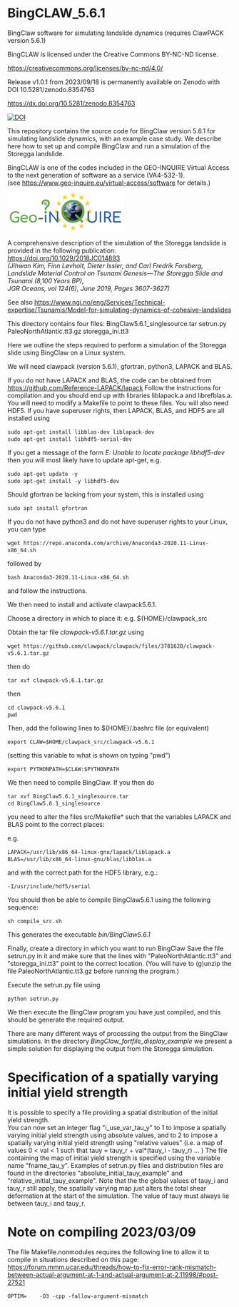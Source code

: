 # BingCLAW_5.6.1
BingClaw software for simulating landslide dynamics (requires ClawPACK version 5.6.1)

BingCLAW is licensed under the Creative Commons BY-NC-ND license.

https://creativecommons.org/licenses/by-nc-nd/4.0/

Release v1.0.1 from 2023/09/18 is permanently available on Zenodo with DOI 10.5281/zenodo.8354763  

https://dx.doi.org/10.5281/zenodo.8354763  

[![DOI](https://zenodo.org/badge/DOI/10.5281/zenodo.8354763.svg)](https://doi.org/10.5281/zenodo.8354763)

This repository contains the source code for BingClaw version 5.6.1 for simulating landslide dynamics, with an example case study.
We describe here how to set up and compile BingClaw and run a simulation of the Storegga landslide.

BingCLAW is one of the codes included in the GEO-INQUIRE Virtual Access to the next generation of software as a service (VA4-532-1).  
(see https://www.geo-inquire.eu/virtual-access/software for details.)  

![GEO-INQUIRE project logo](Geo-INQUIRE_logo_small.png)

A comprehensive description of the simulation of the Storegga landslide is provided in the following publication:  
https://doi.org/10.1029/2018JC014893  
*(Jihwan Kim, Finn Løvholt, Dieter Issler, and Carl Fredrik Forsberg,  
Landslide Material Control on Tsunami Genesis—The Storegga Slide and Tsunami (8,100 Years BP),  
JGR Oceans, vol 124(6), June 2019, Pages 3607-3627)*   

See also https://www.ngi.no/eng/Services/Technical-expertise/Tsunamis/Model-for-simulating-dynamics-of-cohesive-landslides

This directory contains four files: BingClaw5.6.1_singlesource.tar setrun.py PaleoNorthAtlantic.tt3.gz storegga_ini.tt3

Here we outline the steps required to perform a simulation of the Storegga slide using BingClaw on a Linux system.

We will need clawpack (version 5.6.1), gfortran, python3, LAPACK and BLAS.

If you do not have LAPACK and BLAS, the code can be obtained from https://github.com/Reference-LAPACK/lapack Follow the instructions for compilation and you should end up with libraries liblapack.a and librefblas.a. You will need to modify a Makefile to point to these files.
You will also need HDF5. If you have superuser rights, then LAPACK, BLAS, and HDF5 are all installed using  

```
sudo apt-get install libblas-dev liblapack-dev  
sudo apt-get install libhdf5-serial-dev
```
If you get a message of the form *E: Unable to locate package libhdf5-dev* then you will most likely have to update apt-get, e.g.  
```
sudo apt-get update -y
sudo apt-get install -y libhdf5-dev
```
Should gfortran be lacking from your system, this is installed using
```
sudo apt install gfortran
```

If you do not have python3 and do not have superuser rights to your Linux, you can type

```
wget https://repo.anaconda.com/archive/Anaconda3-2020.11-Linux-x86_64.sh
```

followed by

```
bash Anaconda3-2020.11-Linux-x86_64.sh
```

and follow the instructions.

We then need to install and activate clawpack5.6.1.

Choose a directory in which to place it: e.g. ${HOME}/clawpack_src

Obtain the tar file *clawpack-v5.6.1.tar.gz* using  

```
wget https://github.com/clawpack/clawpack/files/3781620/clawpack-v5.6.1.tar.gz
```

then do  

```
tar xvf clawpack-v5.6.1.tar.gz
```

then  

```
cd clawpack-v5.6.1  
pwd
```

Then, add the following lines to ${HOME}/.bashrc file (or equivalent)

```
export CLAW=$HOME/clawpack_src/clawpack-v5.6.1
```

(setting this variable to what is shown on typing "pwd")  

```
export PYTHONPATH=$CLAW:$PYTHONPATH
```

We then need to compile BingClaw. If you then do

```
tar xvf BingClaw5.6.1_singlesource.tar  
cd BingClaw5.6.1_singlesource
```

you need to alter the files src/Makefile* such that the variables LAPACK and BLAS point to the correct places:

e.g.

```
LAPACK=/usr/lib/x86_64-linux-gnu/lapack/liblapack.a  
BLAS=/usr/lib/x86_64-linux-gnu/blas/libblas.a
```

and with the correct path for the HDF5 library, e.g.:

```
-I/usr/include/hdf5/serial
```

You should then be able to compile BingClaw5.6.1 using the following sequence:  

```
sh compile_src.sh
```

This generates the executable *bin/BingClaw5.6.1*

Finally, create a directory in which you want to run BingClaw Save the file setrun.py in it and make sure that the lines with "PaleoNorthAtlantic.tt3" and "storegga_ini.tt3" point to the correct location. (You will have to (g)unzip the file PaleoNorthAtlantic.tt3.gz before running the program.)    

Execute the setrun.py file using

```
python setrun.py
```

We then execute the BingClaw program you have just compiled, and this should be generate the required output.

There are many different ways of processing the output from the BingClaw simulations.
In the directory *BingClaw_fortfile_display_example* we present a simple solution for displaying the output from the Storegga simulation.

# Specification of a spatially varying initial yield strength    

It is possible to specify a file providing a spatial distribution of the initial yield strength.  
You can now set an integer flag "i_use_var_tau_y" to 1 to impose a spatially varying initial yield strength using absolute values, and to 2 to impose a spatially varying initial yield strength using "relative values" (i.e. a map of values 0 < val < 1 such that tauy = tauy_r + val*(tauy_i - tauy_r) ... ) The file containing the map of initial yield strength is specified using the variable name "fname_tau_y". Examples of setrun.py files and distribution files are found in the directories "absolute_initial_tauy_example" and "relative_initial_tauy_example".
Note that the the global values of tauy_i and tauy_r still apply, the spatially varying map just alters the total shear deformation at the start of the simulation. The value of tauy must always lie between tauy_i and tauy_r.




# Note on compiling 2023/03/09

The file Makefile.nonmodules requires the following line to allow it to compile in situations described on this page:
https://forum.mmm.ucar.edu/threads/how-to-fix-error-rank-mismatch-between-actual-argument-at-1-and-actual-argument-at-2.11998/#post-27521 

```
OPTIM=    -O3 -cpp -fallow-argument-mismatch
```



